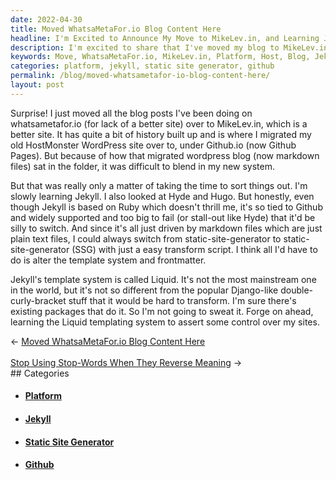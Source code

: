 ```yaml
---
date: 2022-04-30
title: Moved WhatsaMetaFor.io Blog Content Here
headline: I'm Excited to Announce My Move to MikeLev.in, and Learning Jekyll and Liquid!
description: I'm excited to share that I've moved my blog to MikeLev.in, a better platform for hosting my blog. I'm also learning Jekyll and Liquid, two powerful tools that will give me more control over my site. Come check out my blog and see how I'm using them!
keywords: Move, WhatsaMetaFor.io, MikeLev.in, Platform, Host, Blog, Jekyll, Liquid, Static Site Generator, Ruby, Github, Templating System, Control
categories: platform, jekyll, static site generator, github
permalink: /blog/moved-whatsametafor-io-blog-content-here/
layout: post
---
```



Surprise! I just moved all the blog posts I've been doing on whatsametafor.io
(for lack of a better site) over to MikeLev.in, which is a better site. It has
quite a bit of history built up and is where I migrated my old HostMonster
WordPress site over to, under Github.io (now Github Pages). But because of how
that migrated wordpress blog (now markdown files) sat in the folder, it was
difficult to blend in my new system.

But that was really only a matter of taking the time to sort things out. I'm
slowly learning Jekyll. I also looked at Hyde and Hugo. But honestly, even
though Jekyll is based on Ruby which doesn't thrill me, it's so tied to Github
and widely supported and too big to fail (or stall-out like Hyde) that it'd be
silly to switch. And since it's all just driven by markdown files which are
just plain text files, I could always switch from static-site-generator to
static-site-generator (SSG) with just a easy transform script. I think all I'd
have to do is alter the template system and frontmatter.

Jekyll's template system is called Liquid. It's not the most mainstream one in
the world, but it's not so different from the popular Django-like
double-curly-bracket stuff that it would be hard to transform. I'm sure there's
existing packages that do it. So I'm not going to sweat it. Forge on ahead,
learning the Liquid templating system to assert some control over my sites.


<div class="post-nav"><div class="post-nav-prev"><span class="arrow">&larr;&nbsp;</span><a href="/blog/moved-whatsametafor-io-blog-content-here">Moved WhatsaMetaFor.io Blog Content Here</a></div> &nbsp; <div class="post-nav-next"><a href="/blog/stop-using-stop-words-when-they-reverse-meaning">Stop Using Stop-Words When They Reverse Meaning</a><span class="arrow">&nbsp;&rarr;</span></div></div>
## Categories

<ul>
<li><h4><a href='/platform/'>Platform</a></h4></li>
<li><h4><a href='/jekyll/'>Jekyll</a></h4></li>
<li><h4><a href='/static-site-generator/'>Static Site Generator</a></h4></li>
<li><h4><a href='/github/'>Github</a></h4></li></ul>